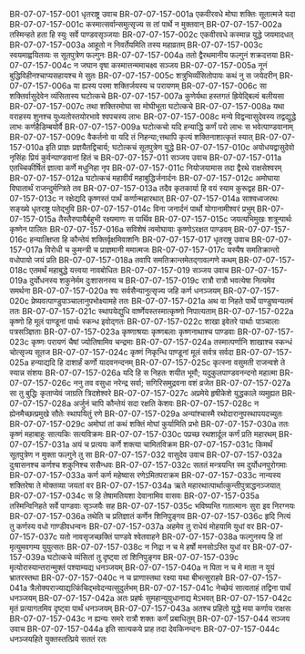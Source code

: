 BR-07-07-157-001  धृतराष्ट्र उवाच
BR-07-07-157-001a एकवीरवधे मोघा शक्तिः सूतात्मजे यदा
BR-07-07-157-001c कस्मात्सर्वान्समुत्सृज्य स तां पार्थे न मुक्तवान्
BR-07-07-157-002a तस्मिन्हते हता हि स्युः सर्वे पाण्डवसृञ्जयाः
BR-07-07-157-002c एकवीरवधे कस्मान्न युद्धे जयमादधत्
BR-07-07-157-003a आहूतो न निवर्तेयमिति तस्य महाव्रतम्
BR-07-07-157-003c स्वयमाह्वयितव्यः स सूतपुत्रेण फल्गुनः
BR-07-07-157-004a ततो द्वैरथमानीय फल्गुनं शक्रदत्तया
BR-07-07-157-004c न जघान वृषा कस्मात्तन्ममाचक्ष्व सञ्जय
BR-07-07-157-005a नूनं बुद्धिविहीनश्चाप्यसहायश्च मे सुतः
BR-07-07-157-005c शत्रुभिर्व्यंसितोपायः कथं नु स जयेदरीन्
BR-07-07-157-006a या ह्यस्य परमा शक्तिर्जयस्य च परायणम्
BR-07-07-157-006c सा शक्तिर्वासुदेवेन व्यंसितास्य घटोत्कचे
BR-07-07-157-007a कुणेर्यथा हस्तगतं ह्रियेद्बिल्वं बलीयसा
BR-07-07-157-007c तथा शक्तिरमोघा सा मोघीभूता घटोत्कचे
BR-07-07-157-008a यथा वराहस्य शुनश्च युध्यतोस्तयोरभावे श्वपचस्य लाभः
BR-07-07-157-008c मन्ये विद्वन्वासुदेवस्य तद्वद्युद्धे लाभः कर्णहैडिम्बयोर्वै
BR-07-07-157-009a घटोत्कचो यदि हन्याद्धि कर्णं परो लाभः स भवेत्पाण्डवानाम्
BR-07-07-157-009c वैकर्तनो वा यदि तं निहन्या;त्तथापि कृत्यं शक्तिनाशात्कृतं स्यात्
BR-07-07-157-010a इति प्राज्ञः प्रज्ञयैतद्विचार्य; घटोत्कचं सूतपुत्रेण युद्धे
BR-07-07-157-010c अयोधयद्वासुदेवो नृसिंहः प्रियं कुर्वन्पाण्डवानां हितं च
BR-07-07-157-011  सञ्जय उवाच
BR-07-07-157-011a एतच्चिकीर्षितं ज्ञात्वा कर्णे मधुनिहा नृप
BR-07-07-157-011c नियोजयामास तदा द्वैरथे राक्षसेश्वरम्
BR-07-07-157-012a घटोत्कचं महावीर्यं महाबुद्धिर्जनार्दनः
BR-07-07-157-012c अमोघाया विघातार्थं राजन्दुर्मन्त्रिते तव
BR-07-07-157-013a तदैव कृतकार्या हि वयं स्याम कुरूद्वह
BR-07-07-157-013c न रक्षेद्यदि कृष्णस्तं पार्थं कर्णान्महारथात्
BR-07-07-157-014a साश्वध्वजरथः सङ्ख्ये धृतराष्ट्र पतेद्भुवि
BR-07-07-157-014c विना जनार्दनं पार्थो योगानामीश्वरं प्रभुम्
BR-07-07-157-015a तैस्तैरुपायैर्बहुभी रक्ष्यमाणः स पार्थिव
BR-07-07-157-015c जयत्यभिमुखः शत्रून्पार्थः कृष्णेन पालितः
BR-07-07-157-016a सविशेषं त्वमोघायाः कृष्णोऽरक्षत पाण्डवम्
BR-07-07-157-016c हन्यात्क्षिप्ता हि कौन्तेयं शक्तिर्वृक्षमिवाशनिः
BR-07-07-157-017  धृतराष्ट्र उवाच
BR-07-07-157-017a विरोधी च कुमन्त्री च प्राज्ञमानी ममात्मजः
BR-07-07-157-017c यस्यैष समतिक्रान्तो वधोपायो जयं प्रति
BR-07-07-157-018a तवापि समतिक्रान्तमेतद्गावल्गणे कथम्
BR-07-07-157-018c एतमर्थं महाबुद्धे यत्त्वया नावबोधितः
BR-07-07-157-019  सञ्जय उवाच
BR-07-07-157-019a दुर्योधनस्य शकुनेर्मम दुःशासनस्य च
BR-07-07-157-019c रात्रौ रात्रौ भवत्येषा नित्यमेव समर्थना
BR-07-07-157-020a श्वः सर्वसैन्यानुत्सृज्य जहि कर्ण धनञ्जयम्
BR-07-07-157-020c प्रेष्यवत्पाण्डुपाञ्चालानुपभोक्ष्यामहे ततः
BR-07-07-157-021a अथ वा निहते पार्थे पाण्डुष्वन्यतमं ततः
BR-07-07-157-021c स्थापयेद्युधि वार्ष्णेयस्तस्मात्कृष्णो निपात्यताम्
BR-07-07-157-022a कृष्णो हि मूलं पाण्डूनां पार्थः स्कन्ध इवोद्गतः
BR-07-07-157-022c शाखा इवेतरे पार्थाः पाञ्चालाः पत्रसञ्ज्ञिताः
BR-07-07-157-023a कृष्णाश्रयाः कृष्णबलाः कृष्णनाथाश्च पाण्डवाः
BR-07-07-157-023c कृष्णः परायणं चैषां ज्योतिषामिव चन्द्रमाः
BR-07-07-157-024a तस्मात्पर्णानि शाखाश्च स्कन्धं चोत्सृज्य सूतज
BR-07-07-157-024c कृष्णं निकृन्धि पाण्डूनां मूलं सर्वत्र सर्वदा
BR-07-07-157-025a हन्याद्यदि हि दाशार्हं कर्णो यादवनन्दनम्
BR-07-07-157-025c कृत्स्ना वसुमती राजन्वशे ते स्यान्न संशयः
BR-07-07-157-026a यदि हि स निहतः शयीत भूमौ; यदुकुलपाण्डवनन्दनो महात्मा
BR-07-07-157-026c ननु तव वसुधा नरेन्द्र सर्वा; सगिरिसमुद्रवना वशं व्रजेत
BR-07-07-157-027a सा तु बुद्धिः कृताप्येवं जाग्रति त्रिदशेश्वरे
BR-07-07-157-027c अप्रमेये हृषीकेशे युद्धकाले व्यमुह्यत
BR-07-07-157-028a अर्जुनं चापि कौन्तेयं सदा रक्षति केशवः
BR-07-07-157-028c न ह्येनमैच्छत्प्रमुखे सौतेः स्थापयितुं रणे
BR-07-07-157-029a अन्यांश्चास्मै रथोदारानुपस्थापयदच्युतः
BR-07-07-157-029c अमोघां तां कथं शक्तिं मोघां कुर्यामिति प्रभो
BR-07-07-157-030a ततः कृष्णं महाबाहुः सात्यकिः सत्यविक्रमः
BR-07-07-157-030c पप्रच्छ रथशार्दूल कर्णं प्रति महारथम्
BR-07-07-157-031a अयं च प्रत्ययः कर्णे शक्त्या चामितविक्रम
BR-07-07-157-031c किमर्थं सूतपुत्रेण न मुक्ता फल्गुने तु सा
BR-07-07-157-032  वासुदेव उवाच
BR-07-07-157-032a दुःषासनश्च कर्णश्च शकुनिश्च ससैन्धवः
BR-07-07-157-032c सततं मन्त्रयन्ति स्म दुर्योधनपुरोगमाः
BR-07-07-157-033a कर्ण कर्ण महेष्वास रणेऽमितपराक्रम
BR-07-07-157-033c नान्यस्य शक्तिरेषा ते मोक्तव्या जयतां वर
BR-07-07-157-034a ऋते महारथात्पार्थात्कुन्तीपुत्राद्धनञ्जयात्
BR-07-07-157-034c स हि तेषामतियशा देवानामिव वासवः
BR-07-07-157-035a तस्मिन्विनिहते सर्वे पाण्डवाः सृञ्जयैः सह
BR-07-07-157-035c भविष्यन्ति गतात्मानः सुरा इव निरग्नयः
BR-07-07-157-036a तथेति च प्रतिज्ञातं कर्णेन शिनिपुङ्गव
BR-07-07-157-036c हृदि नित्यं तु कर्णस्य वधो गाण्डीवधन्वनः
BR-07-07-157-037a अहमेव तु राधेयं मोहयामि युधां वर
BR-07-07-157-037c यतो नावसृजच्छक्तिं पाण्डवे श्वेतवाहने
BR-07-07-157-038a फल्गुनस्य हि तां मृत्युमवगम्य युयुत्सतः
BR-07-07-157-038c न निद्रा न च मे हर्षो मनसोऽस्ति युधां वर
BR-07-07-157-039a घटोत्कचे व्यंसितां तु दृष्ट्वा तां शिनिपुङ्गव
BR-07-07-157-039c मृत्योरास्यान्तरान्मुक्तं पश्याम्यद्य धनञ्जयम्
BR-07-07-157-040a न पिता न च मे माता न यूयं भ्रातरस्तथा
BR-07-07-157-040c न च प्राणास्तथा रक्ष्या यथा बीभत्सुराहवे
BR-07-07-157-041a त्रैलोक्यराज्याद्यत्किंचिद्भवेदन्यत्सुदुर्लभम्
BR-07-07-157-041c नेच्छेयं सात्वताहं तद्विना पार्थं धनञ्जयम्
BR-07-07-157-042a अतः प्रहर्षः सुमहान्युयुधानाद्य मेऽभवत्
BR-07-07-157-042c मृतं प्रत्यागतमिव दृष्ट्वा पार्थं धनञ्जयम्
BR-07-07-157-043a अतश्च प्रहितो युद्धे मया कर्णाय राक्षसः
BR-07-07-157-043c न ह्यन्यः समरे रात्रौ शक्तः कर्णं प्रबाधितुम्
BR-07-07-157-044  सञ्जय उवाच
BR-07-07-157-044a इति सात्यकये प्राह तदा देवकिनन्दनः
BR-07-07-157-044c धनञ्जयहिते युक्तस्तत्प्रिये सततं रतः
